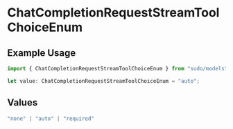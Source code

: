 # ChatCompletionRequestStreamToolChoiceEnum

## Example Usage

```typescript
import { ChatCompletionRequestStreamToolChoiceEnum } from "sudo/models";

let value: ChatCompletionRequestStreamToolChoiceEnum = "auto";
```

## Values

```typescript
"none" | "auto" | "required"
```
